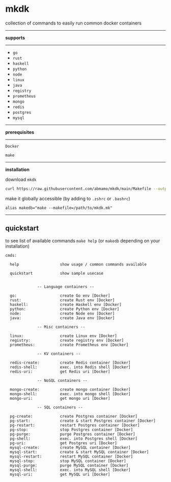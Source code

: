 # mkdk

collection of commands to easily run common docker containers

***

**supports**

***

- `go`
- `rust`
- `haskell`
- `python`
- `node`
- `linux`
- `java`
- `registry`
- `prometheus`
- `mongo`
- `redis`
- `postgres`
- `mysql`

***

**prerequisites**

***

`Docker`

`make`

***

**installation**

download `mkdk`
```sh
curl https://raw.githubusercontent.com/abmamo/mkdk/main/Makefile --output mkdk.mk
```

make it globally accessible (by adding to `.zshrc` or `.bashrc`)
```
alias makedb="make --makefile=/path/to/mkdk.mk"
```
***

## quickstart

to see list of available commands `make help` (or `makedb` depending on your installation)
``` 
cmds:

  help                  show usage / common commands available

  quickstart            show sample usecase


              -- Language containers --

  go:                   create Go env [Docker]
  rust:                 create Rust env [Docker]
  haskell:              create Haskell env [Docker]
  python:               create Python env [Docker]
  node:                 create Node env [Docker]
  java:                 create Java env [Docker]

              -- Misc containers --

  linux:                create Linux env [Docker]
  registry:             create registry env [Docker]
  prometheus:           create Prometheus env [Docker]

              -- KV containers --

  redis-create:         create Redis container [Docker]
  redis-shell:          exec. into Redis shell [Docker]
  redis-uri:            get Redis uri [Docker]

              -- NoSQL containers --

  mongo-create:         create mongo container [Docker]
  mongo-shell:          exec. into mongo shell [Docker]
  mongo-uri:            get mongo uri [Docker]

              -- SQL containers --

  pg-create:            create Postgres container [Docker]
  pg-start:             create & start Postgres container [Docker]
  pg-restart:           restart Postgres container [Docker]
  pg-stop:              stop Postgres container [Docker]
  pg-purge:             purge Postgres container [Docker]
  pg-shell:             exec. into Postgres shell [Docker]
  pg-uri:               get Postgres uri [Docker]
  mysql-create:         create MySQL container [Docker]
  mysql-start:          create & start MySQL container [Docker]
  mysql-restart:        restart MySQL container [Docker]
  mysql-stop:           stop MySQL container [Docker]
  mysql-purge:          purge MySQL container [Docker]
  mysql-shell:          exec. into MySQL shell [Docker]
  mysql-uri:            get MySQL uri [Docker]
```
